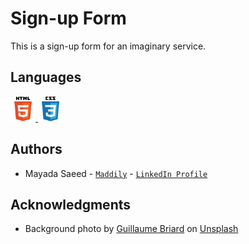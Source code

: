 # Sign-up Form

This is a sign-up form for an imaginary service.

## Languages

<p>
 <!-- html -->
 <a 
    href="https://www.java.com" 
    target="_blank" rel="noreferrer"> 
    <img
        src="https://raw.githubusercontent.com/devicons/devicon/master/icons/html5/html5-original-wordmark.svg"
        alt="java" width="40" height="40"
    /> 
 </a> 
 <!-- css -->
 <a 
    href="https://www.java.com" 
    target="_blank" rel="noreferrer"> 
    <img
        src="https://raw.githubusercontent.com/devicons/devicon/master/icons/css3/css3-original-wordmark.svg"
        alt="java" width="40" height="40"
    /> 
 </a>
</p>

## Authors

- Mayada Saeed - [`Maddily`](https://github.com/Maddily) - [`LinkedIn Profile`](https://www.linkedin.com/in/mayadase/)

## Acknowledgments

- Background photo by <a href="https://unsplash.com/@mister_guiz?utm_content=creditCopyText&utm_medium=referral&utm_source=unsplash">Guillaume Briard</a> on <a href="https://unsplash.com/photos/closeup-photo-of-rocky-mountain-under-blue-and-white-sky-lSXpV8bDeMA?utm_content=creditCopyText&utm_medium=referral&utm_source=unsplash">Unsplash</a>
